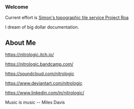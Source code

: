 ### Welcome

Current effort is [Simon's topographic tile service Project Roa](https://github.com/nitrologic/roagrid)

I dream of big dollar documentation.

## About Me

https://nitrologic.itch.io/

https://nitrologic.bandcamp.com/

https://soundcloud.com/nitrologic

https://www.deviantart.com/nitrologic

https://www.linkedin.com/in/nitrologic/


Music is music -- Miles Davis
